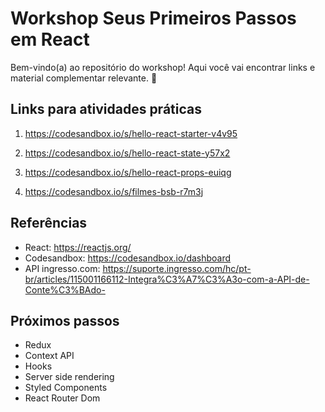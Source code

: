 # Workshop Seus Primeiros Passos em React

Bem-vindo(a) ao repositório do workshop! Aqui você vai encontrar links e material complementar relevante. 🙂

## Links para atividades práticas

1. https://codesandbox.io/s/hello-react-starter-v4v95

2. https://codesandbox.io/s/hello-react-state-y57x2

3. https://codesandbox.io/s/hello-react-props-euiqg

4. https://codesandbox.io/s/filmes-bsb-r7m3j

## Referências

- React: https://reactjs.org/
- Codesandbox: https://codesandbox.io/dashboard
- API ingresso.com: https://suporte.ingresso.com/hc/pt-br/articles/115001166112-Integra%C3%A7%C3%A3o-com-a-API-de-Conte%C3%BAdo-

## Próximos passos

- Redux
- Context API
- Hooks
- Server side rendering
- Styled Components
- React Router Dom

